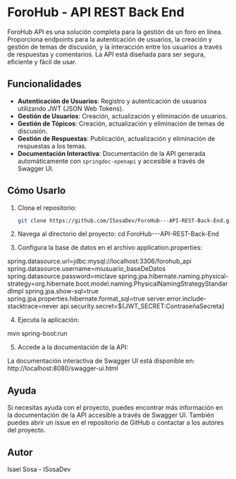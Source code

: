 <h1> ForoHub - API REST Back End</h1>

ForoHub API es una solución completa para la gestión de un foro en línea. Proporciona endpoints para la autenticación de usuarios, 
la creación y gestión de temas de discusión, y la interacción entre los usuarios a través de respuestas y comentarios. 
La API está diseñada para ser segura, eficiente y fácil de usar.

<h2>Funcionalidades</h2> 

- **Autenticación de Usuarios**: Registro y autenticación de usuarios utilizando JWT (JSON Web Tokens).
- **Gestión de Usuarios**: Creación, actualización y eliminación de usuarios.
- **Gestión de Tópicos**: Creación, actualización y eliminación de temas de discusión.
- **Gestión de Respuestas**: Publicación, actualización y eliminación de respuestas a los temas.
- **Documentación Interactiva**: Documentación de la API generada automáticamente con `springdoc-openapi` y accesible a través de Swagger UI.

<h2>Cómo Usarlo</h2>

1. Clona el repositorio:
   ```bash
   git clone https://github.com/ISosaDev/ForoHub---API-REST-Back-End.git
2. Navega al directorio del proyecto:
cd ForoHub---API-REST-Back-End

3. Configura la base de datos en el archivo application.properties:

spring.datasource.url=jdbc:mysql://localhost:3306/forohub_api
spring.datasource.username=miusuario_baseDeDatos
spring.datasource.password=miclave
spring.jpa.hibernate.naming.physical-strategy=org.hibernate.boot.model.naming.PhysicalNamingStrategyStandardImpl
spring.jpa.show-sql=true
spring.jpa.properties.hibernate.format_sql=true
server.error.include-stacktrace=never
api.security.secret=${JWT_SECRET:ContraseñaSecreta}

4. Ejecuta la aplicación:

mvn spring-boot:run

5. Accede a la documentación de la API:

La documentación interactiva de Swagger UI está disponible en:
http://localhost:8080/swagger-ui.html

<h2>Ayuda</h2> 
Si necesitas ayuda con el proyecto, puedes encontrar más información en la documentación de la API accesible a través de Swagger UI. También puedes abrir un issue en el repositorio de GitHub o contactar a los autores del proyecto.

<h2> Autor</h2>

Isael Sosa - ISosaDev
